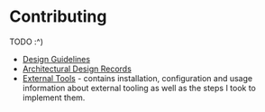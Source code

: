 # Contributing

TODO :^)

- [Design Guidelines](guidelines.md)
- [Architectural Design Records](adr.md)
- [External Tools](externalTools.md) - contains installation, configuration and usage information about external tooling as well as the steps I took to implement them.
